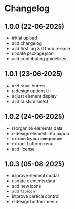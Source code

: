 # Changelog

## 1.0.0 (22-06-2025)

- initial upload
- add changelog
- add first tag & Github release
- update package.json
- add contributing guidelines

## 1.0.1 (23-06-2025)

- add reset button
- redesign options UI
- adjust element display
- add custom select

## 1.0.2 (24-06-2025)

- reorganize elements data
- redesign element info popup
- extract layout component
- extract bottom menu
- add license

## 1.0.3 (05-08-2025)

- improve element modal
- update elements data
- add new icons
- add favicon
- improve particle control
- redesign bottom menu